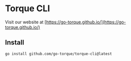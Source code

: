 # Torque CLI

Visit our website at [https://go-torque.github.io/](https://go-torque.github.io/)

## Install

```sh
go install github.com/go-torque/torque-cli@latest
```
